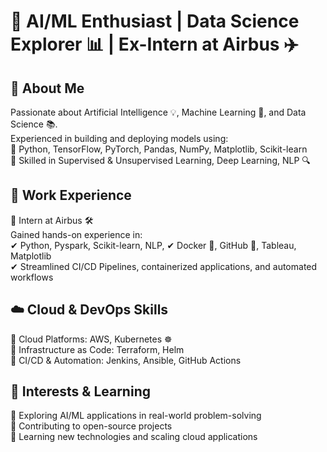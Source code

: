 
# 🚀 AI/ML Enthusiast | Data Science Explorer 📊 | Ex-Intern at Airbus ✈️  

## 🌟 About Me  
Passionate about Artificial Intelligence 💡, Machine Learning 🧠, and Data Science 📚.  
Experienced in building and deploying models using:  
🔹 Python, TensorFlow, PyTorch, Pandas, NumPy, Matplotlib, Scikit-learn  
🔹 Skilled in Supervised & Unsupervised Learning, Deep Learning, NLP 🔍  

## 💼 Work Experience  
🔹 Intern at Airbus 🛠️  
Gained hands-on experience in:  
✔ Python, Pyspark, Scikit-learn, NLP, 
✔ Docker 🐳, GitHub 🐙, Tableau, Matplotlib  
✔ Streamlined CI/CD Pipelines, containerized applications, and automated workflows  

## ☁️ Cloud & DevOps Skills  
🚀 Cloud Platforms: AWS, Kubernetes ☸️  
🔹 Infrastructure as Code: Terraform, Helm  
🔹 CI/CD & Automation: Jenkins, Ansible, GitHub Actions  

## 📌 Interests & Learning  
🔹 Exploring AI/ML applications in real-world problem-solving  
🔹 Contributing to open-source projects  
🔹 Learning new technologies and scaling cloud applications  

